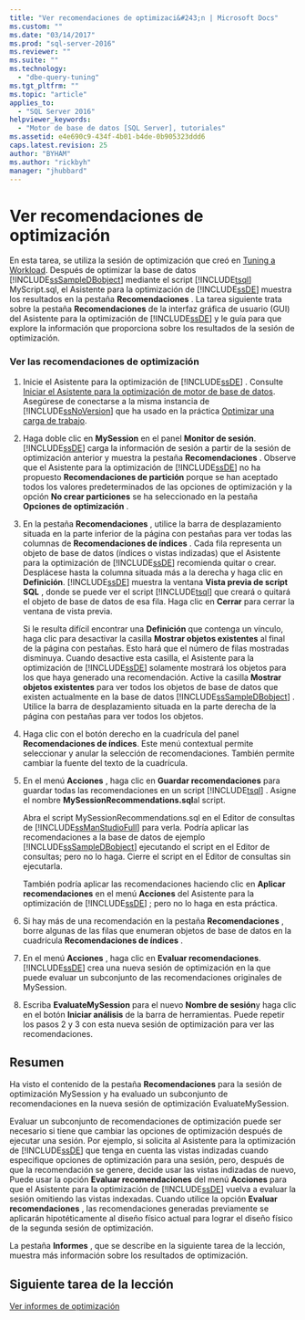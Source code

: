 ```yaml
---
title: "Ver recomendaciones de optimizaci&#243;n | Microsoft Docs"
ms.custom: ""
ms.date: "03/14/2017"
ms.prod: "sql-server-2016"
ms.reviewer: ""
ms.suite: ""
ms.technology: 
  - "dbe-query-tuning"
ms.tgt_pltfrm: ""
ms.topic: "article"
applies_to: 
  - "SQL Server 2016"
helpviewer_keywords: 
  - "Motor de base de datos [SQL Server], tutoriales"
ms.assetid: e4e690c9-434f-4b01-b4de-0b905323ddd6
caps.latest.revision: 25
author: "BYHAM"
ms.author: "rickbyh"
manager: "jhubbard"
---
```

# Ver recomendaciones de optimizaci&#243;n
En esta tarea, se utiliza la sesión de optimización que creó en [Tuning a Workload](../../tools/dta/tuning-a-workload.md). Después de optimizar la base de datos [!INCLUDE[ssSampleDBobject](../../includes/sssampledbobject-md.md)] mediante el script [!INCLUDE[tsql](../../includes/tsql-md.md)] MyScript.sql, el Asistente para la optimización de [!INCLUDE[ssDE](../../includes/ssde-md.md)] muestra los resultados en la pestaña **Recomendaciones** . La tarea siguiente trata sobre la pestaña **Recomendaciones** de la interfaz gráfica de usuario (GUI) del Asistente para la optimización de [!INCLUDE[ssDE](../../includes/ssde-md.md)] y le guía para que explore la información que proporciona sobre los resultados de la sesión de optimización.  
  
### Ver las recomendaciones de optimización  
  
1.  Inicie el Asistente para la optimización de [!INCLUDE[ssDE](../../includes/ssde-md.md)] . Consulte [Iniciar el Asistente para la optimización de motor de base de datos](../../tools/dta/launching-database-engine-tuning-advisor.md). Asegúrese de conectarse a la misma instancia de [!INCLUDE[ssNoVersion](../../includes/ssnoversion-md.md)] que ha usado en la práctica [Optimizar una carga de trabajo](../../tools/dta/tuning-a-workload.md).  
  
2.  Haga doble clic en **MySession** en el panel **Monitor de sesión**. [!INCLUDE[ssDE](../../includes/ssde-md.md)] carga la información de sesión a partir de la sesión de optimización anterior y muestra la pestaña **Recomendaciones** . Observe que el Asistente para la optimización de [!INCLUDE[ssDE](../../includes/ssde-md.md)] no ha propuesto **Recomendaciones de partición** porque se han aceptado todos los valores predeterminados de las opciones de optimización y la opción **No crear particiones** se ha seleccionado en la pestaña **Opciones de optimización** .  
  
3.  En la pestaña **Recomendaciones** , utilice la barra de desplazamiento situada en la parte inferior de la página con pestañas para ver todas las columnas de **Recomendaciones de índices** . Cada fila representa un objeto de base de datos (índices o vistas indizadas) que el Asistente para la optimización de [!INCLUDE[ssDE](../../includes/ssde-md.md)] recomienda quitar o crear. Desplácese hasta la columna situada más a la derecha y haga clic en **Definición**. [!INCLUDE[ssDE](../../includes/ssde-md.md)] muestra la ventana **Vista previa de script SQL** , donde se puede ver el script [!INCLUDE[tsql](../../includes/tsql-md.md)] que creará o quitará el objeto de base de datos de esa fila. Haga clic en **Cerrar** para cerrar la ventana de vista previa.  
  
    Si le resulta difícil encontrar una **Definición** que contenga un vínculo, haga clic para desactivar la casilla **Mostrar objetos existentes** al final de la página con pestañas. Esto hará que el número de filas mostradas disminuya. Cuando desactive esta casilla, el Asistente para la optimización de [!INCLUDE[ssDE](../../includes/ssde-md.md)] solamente mostrará los objetos para los que haya generado una recomendación. Active la casilla **Mostrar objetos existentes** para ver todos los objetos de base de datos que existen actualmente en la base de datos [!INCLUDE[ssSampleDBobject](../../includes/sssampledbobject-md.md)] . Utilice la barra de desplazamiento situada en la parte derecha de la página con pestañas para ver todos los objetos.  
  
4.  Haga clic con el botón derecho en la cuadrícula del panel **Recomendaciones de índices**. Este menú contextual permite seleccionar y anular la selección de recomendaciones. También permite cambiar la fuente del texto de la cuadrícula.  
  
5.  En el menú **Acciones** , haga clic en **Guardar recomendaciones** para guardar todas las recomendaciones en un script [!INCLUDE[tsql](../../includes/tsql-md.md)] . Asigne el nombre **MySessionRecommendations.sql**al script.  
  
    Abra el script MySessionRecommendations.sql en el Editor de consultas de [!INCLUDE[ssManStudioFull](../../includes/ssmanstudiofull-md.md)] para verla. Podría aplicar las recomendaciones a la base de datos de ejemplo [!INCLUDE[ssSampleDBobject](../../includes/sssampledbobject-md.md)] ejecutando el script en el Editor de consultas; pero no lo haga. Cierre el script en el Editor de consultas sin ejecutarla.  
  
    También podría aplicar las recomendaciones haciendo clic en **Aplicar recomendaciones** en el menú **Acciones** del Asistente para la optimización de [!INCLUDE[ssDE](../../includes/ssde-md.md)] ; pero no lo haga en esta práctica.  
  
6.  Si hay más de una recomendación en la pestaña **Recomendaciones** , borre algunas de las filas que enumeran objetos de base de datos en la cuadrícula **Recomendaciones de índices** .  
  
7.  En el menú **Acciones** , haga clic en **Evaluar recomendaciones**. [!INCLUDE[ssDE](../../includes/ssde-md.md)] crea una nueva sesión de optimización en la que puede evaluar un subconjunto de las recomendaciones originales de MySession.  
  
8.  Escriba **EvaluateMySession** para el nuevo **Nombre de sesión**y haga clic en el botón **Iniciar análisis** de la barra de herramientas. Puede repetir los pasos 2 y 3 con esta nueva sesión de optimización para ver las recomendaciones.  
  
## Resumen  
Ha visto el contenido de la pestaña **Recomendaciones** para la sesión de optimización MySession y ha evaluado un subconjunto de recomendaciones en la nueva sesión de optimización EvaluateMySession.  
  
Evaluar un subconjunto de recomendaciones de optimización puede ser necesario si tiene que cambiar las opciones de optimización después de ejecutar una sesión. Por ejemplo, si solicita al Asistente para la optimización de [!INCLUDE[ssDE](../../includes/ssde-md.md)] que tenga en cuenta las vistas indizadas cuando especifique opciones de optimización para una sesión, pero, después de que la recomendación se genere, decide usar las vistas indizadas de nuevo, Puede usar la opción **Evaluar recomendaciones** del menú **Acciones** para que el Asistente para la optimización de [!INCLUDE[ssDE](../../includes/ssde-md.md)] vuelva a evaluar la sesión omitiendo las vistas indexadas. Cuando utilice la opción **Evaluar recomendaciones** , las recomendaciones generadas previamente se aplicarán hipotéticamente al diseño físico actual para lograr el diseño físico de la segunda sesión de optimización.  
  
La pestaña **Informes** , que se describe en la siguiente tarea de la lección, muestra más información sobre los resultados de optimización.  
  
## Siguiente tarea de la lección  
[Ver informes de optimización](../../tools/dta/viewing-tuning-reports.md)  
  
  
  
